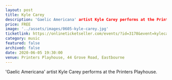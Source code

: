 ```yaml
---
layout: post
title: Kyle Carey
description: 'Gaelic Americana' artist Kyle Carey performs at the Printers Playhouse. 
price: FREE
image: '../assets/images/0605-kyle-carey.jpg'
ticketlink: https://onlineticketseller.com/events/?id=3178&event=kylecareyinconcert
category: music
featured: false
archived: false
date: 2020-06-05 19:30:00
venue: Printers Playhouse, 44 Grove Road, Eastbourne
---
```


'Gaelic Americana' artist Kyle Carey performs at the Printers Playhouse. 

